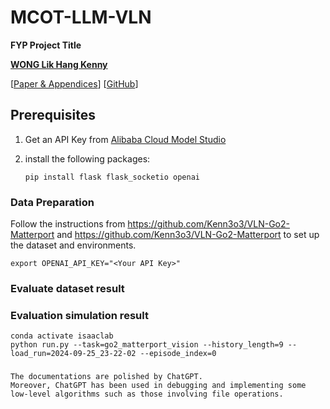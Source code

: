 # MCOT-LLM-VLN

**FYP Project Title**

[**WONG Lik Hang Kenny**](https://kenn3o3.github.io/)

[[Paper & Appendices]()] [[GitHub](https://github.com/Kenn3o3/MCoT-LLM-VLN)]

## Prerequisites

1. Get an API Key from [Alibaba Cloud Model Studio](https://bailian.console.alibabacloud.com/?apiKey=1#/api-key)

2. install the following packages:

    ```
    pip install flask flask_socketio openai
    ```

### Data Preparation

Follow the instructions from https://github.com/Kenn3o3/VLN-Go2-Matterport and https://github.com/Kenn3o3/VLN-Go2-Matterport to set up the dataset and environments.

```
export OPENAI_API_KEY="<Your API Key>"
```

### Evaluate dataset result


### Evaluation simulation result

```
conda activate isaaclab
python run.py --task=go2_matterport_vision --history_length=9 --load_run=2024-09-25_23-22-02 --episode_index=0
```

###

```
The documentations are polished by ChatGPT.
Moreover, ChatGPT has been used in debugging and implementing some low-level algorithms such as those involving file operations.
```